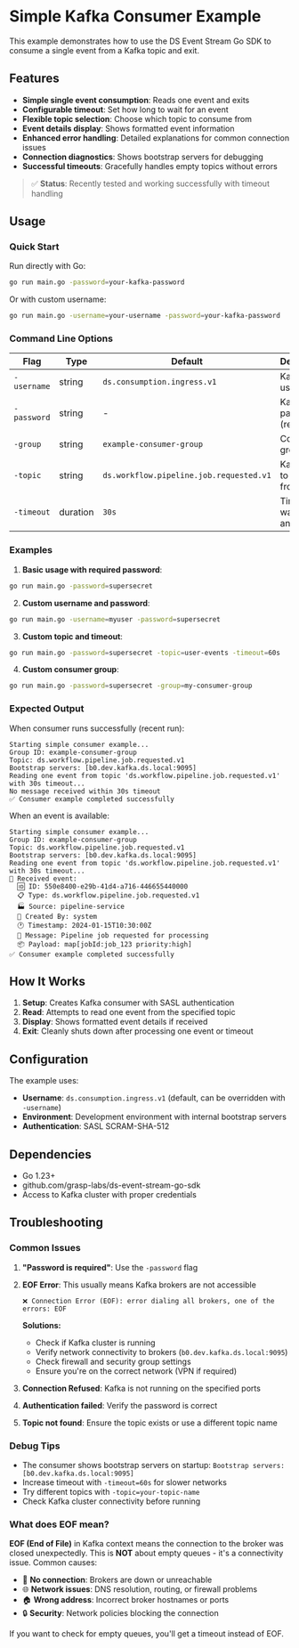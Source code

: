 # Simple Kafka Consumer Example

This example demonstrates how to use the DS Event Stream Go SDK to consume a single event from a Kafka topic and exit.

## Features

- **Simple single event consumption**: Reads one event and exits
- **Configurable timeout**: Set how long to wait for an event
- **Flexible topic selection**: Choose which topic to consume from
- **Event details display**: Shows formatted event information
- **Enhanced error handling**: Detailed explanations for common connection issues
- **Connection diagnostics**: Shows bootstrap servers for debugging
- **Successful timeouts**: Gracefully handles empty topics without errors

> ✅ **Status**: Recently tested and working successfully with timeout handling

## Usage

### Quick Start

Run directly with Go:

```bash
go run main.go -password=your-kafka-password
```

Or with custom username:

```bash
go run main.go -username=your-username -password=your-kafka-password
```

### Command Line Options

| Flag | Type | Default | Description |
|------|------|---------|-------------|
| `-username` | string | `ds.consumption.ingress.v1` | Kafka SASL username |
| `-password` | string | - | Kafka SASL password (required) |
| `-group` | string | `example-consumer-group` | Consumer group ID |
| `-topic` | string | `ds.workflow.pipeline.job.requested.v1` | Kafka topic to consume from |
| `-timeout` | duration | `30s` | Timeout for waiting for an event |

### Examples

1. **Basic usage with required password**:
```bash
go run main.go -password=supersecret
```

2. **Custom username and password**:
```bash
go run main.go -username=myuser -password=supersecret
```

3. **Custom topic and timeout**:
```bash
go run main.go -password=supersecret -topic=user-events -timeout=60s
```

4. **Custom consumer group**:
```bash
go run main.go -password=supersecret -group=my-consumer-group
```

### Expected Output

When consumer runs successfully (recent run):
```
Starting simple consumer example...
Group ID: example-consumer-group
Topic: ds.workflow.pipeline.job.requested.v1
Bootstrap servers: [b0.dev.kafka.ds.local:9095]
Reading one event from topic 'ds.workflow.pipeline.job.requested.v1' with 30s timeout...
No message received within 30s timeout
✅ Consumer example completed successfully
```

When an event is available:
```
Starting simple consumer example...
Group ID: example-consumer-group
Topic: ds.workflow.pipeline.job.requested.v1
Bootstrap servers: [b0.dev.kafka.ds.local:9095]
Reading one event from topic 'ds.workflow.pipeline.job.requested.v1' with 30s timeout...
📨 Received event:
  🆔 ID: 550e8400-e29b-41d4-a716-446655440000
  📋 Type: ds.workflow.pipeline.job.requested.v1
  🏭 Source: pipeline-service
  👤 Created By: system
  🕐 Timestamp: 2024-01-15T10:30:00Z
  💬 Message: Pipeline job requested for processing
  📦 Payload: map[jobId:job_123 priority:high]
✅ Consumer example completed successfully
```

## How It Works

1. **Setup**: Creates Kafka consumer with SASL authentication
2. **Read**: Attempts to read one event from the specified topic
3. **Display**: Shows formatted event details if received
4. **Exit**: Cleanly shuts down after processing one event or timeout

## Configuration

The example uses:
- **Username**: `ds.consumption.ingress.v1` (default, can be overridden with `-username`)
- **Environment**: Development environment with internal bootstrap servers
- **Authentication**: SASL SCRAM-SHA-512

## Dependencies

- Go 1.23+
- github.com/grasp-labs/ds-event-stream-go-sdk
- Access to Kafka cluster with proper credentials

## Troubleshooting

### Common Issues

1. **"Password is required"**: Use the `-password` flag
2. **EOF Error**: This usually means Kafka brokers are not accessible
   ```
   ❌ Connection Error (EOF): error dialing all brokers, one of the errors: EOF
   ```
   **Solutions:**
   - Check if Kafka cluster is running
   - Verify network connectivity to brokers (`b0.dev.kafka.ds.local:9095`)
   - Check firewall and security group settings
   - Ensure you're on the correct network (VPN if required)

3. **Connection Refused**: Kafka is not running on the specified ports
4. **Authentication failed**: Verify the password is correct
5. **Topic not found**: Ensure the topic exists or use a different topic name

### Debug Tips

- The consumer shows bootstrap servers on startup: `Bootstrap servers: [b0.dev.kafka.ds.local:9095]`
- Increase timeout with `-timeout=60s` for slower networks
- Try different topics with `-topic=your-topic-name`
- Check Kafka cluster connectivity before running

### What does EOF mean?

**EOF (End of File)** in Kafka context means the connection to the broker was closed unexpectedly. This is **NOT** about empty queues - it's a connectivity issue. Common causes:

- 🔌 **No connection**: Brokers are down or unreachable
- 🌐 **Network issues**: DNS resolution, routing, or firewall problems  
- 🏠 **Wrong address**: Incorrect broker hostnames or ports
- 🔒 **Security**: Network policies blocking the connection

If you want to check for empty queues, you'll get a timeout instead of EOF.